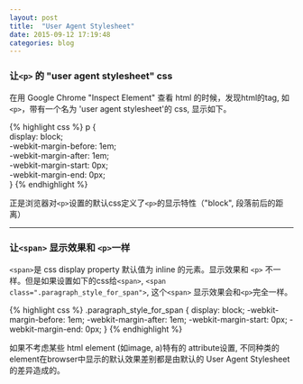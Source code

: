 ```yaml
---
layout: post
title:  "User Agent Stylesheet"
date: 2015-09-12 17:19:48
categories: blog
---
```


### 让`<p>` 的 "user agent stylesheet" css
在用 Google Chrome "Inspect Element" 查看 html 的时候，发现html的tag, 如 `<p>`，带有一个名为 'user agent stylesheet'的 css, 显示如下。


{% highlight css %}
p {  
	display: block;  
	-webkit-margin-before: 1em;  
	-webkit-margin-after: 1em;  
	-webkit-margin-start: 0px;  
	-webkit-margin-end: 0px;  
}
{% endhighlight %}

正是浏览器对`<p>`设置的默认css定义了`<p>`的显示特性（"block", 段落前后的距离）

<hr />

### 让`<span>` 显示效果和 `<p>`一样

`<span>`是 css display property 默认值为 inline 的元素。显示效果和 `<p>` 不一样。但是如果设置如下的css给`<span>`, `<span class=".paragraph_style_for_span">`, 这个`<span>` 显示效果会和`<p>`完全一样。

{% highlight css %}
.paragraph_style_for_span {
    display: block;
    -webkit-margin-before: 1em;
    -webkit-margin-after: 1em;
    -webkit-margin-start: 0px;
    -webkit-margin-end: 0px;
}
{% endhighlight %}

如果不考虑某些 html element (如image, a)特有的 attribute设置, 不同种类的element在browser中显示的默认效果差别都是由默认的 User Agent Stylesheet 的差异造成的。
